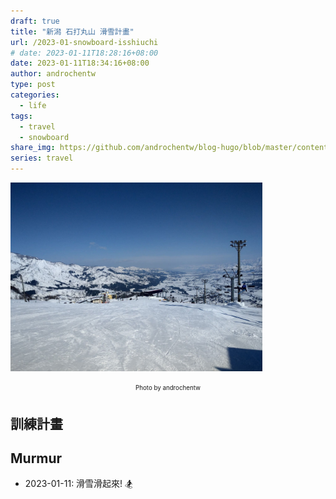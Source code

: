```yaml
---
draft: true
title: "新潟 石打丸山 滑雪計畫"
url: /2023-01-snowboard-isshiuchi
# date: 2023-01-11T18:28:16+08:00
date: 2023-01-11T18:34:16+08:00
author: androchentw
type: post
categories:
  - life
tags: 
  - travel
  - snowboard
share_img: https://github.com/androchentw/blog-hugo/blob/master/content/life/travel/2019-01-30-Ishiuchi-Maruyama.jpg?raw=true
series: travel
---
```


<img style="width:80%;" src="https://github.com/androchentw/blog-hugo/blob/master/content/life/travel/2019-01-30-Ishiuchi-Maruyama.jpg?raw=true">
<p align="center"><sub><sup>
  Photo by androchentw
</sup></sub></p>

<!--more-->

## 訓練計畫

## Murmur

* 2023-01-11: 滑雪滑起來! 🏂
